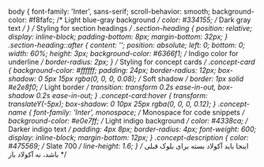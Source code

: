 
body {
            font-family: 'Inter', sans-serif;
            scroll-behavior: smooth;
            background-color: #f8fafc; /* Light blue-gray background */
            color: #334155; /* Dark gray text */
        }
        /* Styling for section headings */
        .section-heading {
            position: relative;
            display: inline-block;
            padding-bottom: 8px;
            margin-bottom: 32px;
        }
        .section-heading::after {
            content: '';
            position: absolute;
            left: 0;
            bottom: 0;
            width: 60%;
            height: 3px;
            background-color: #6366f1; /* Indigo color for underline */
            border-radius: 2px;
        }
        /* Styling for concept cards */
        .concept-card {
            background-color: #ffffff;
            padding: 24px;
            border-radius: 12px;
            box-shadow: 0 5px 15px rgba(0, 0, 0, 0.08); /* Soft shadow */
            border: 1px solid #e2e8f0; /* Light border */
            transition: transform 0.2s ease-in-out, box-shadow 0.2s ease-in-out;
        }
        .concept-card:hover {
            transform: translateY(-5px);
            box-shadow: 0 10px 25px rgba(0, 0, 0, 0.12);
        }
        .concept-name {
            font-family: 'Inter', monospace; /* Monospace for code snippets */
            background-color: #e0e7ff; /* Light indigo background */
            color: #4338ca; /* Darker indigo text */
            padding: 4px 8px;
            border-radius: 4px;
            font-weight: 600;
            display: inline-block;
            margin-bottom: 12px;
        }
        .concept-description {
            color: #475569; /* Slate 700 */
            line-height: 1.6;
        }
        /* اینجا باید آکولاد بسته برای بلوک قبلی باشد، نه آکولاد باز */
